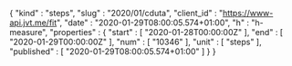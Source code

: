 {
  "kind" : "steps",
  "slug" : "2020/01/cduta",
  "client_id" : "https://www-api.jvt.me/fit",
  "date" : "2020-01-29T08:00:05.574+01:00",
  "h" : "h-measure",
  "properties" : {
    "start" : [ "2020-01-28T00:00:00Z" ],
    "end" : [ "2020-01-29T00:00:00Z" ],
    "num" : [ "10346" ],
    "unit" : [ "steps" ],
    "published" : [ "2020-01-29T08:00:05.574+01:00" ]
  }
}
